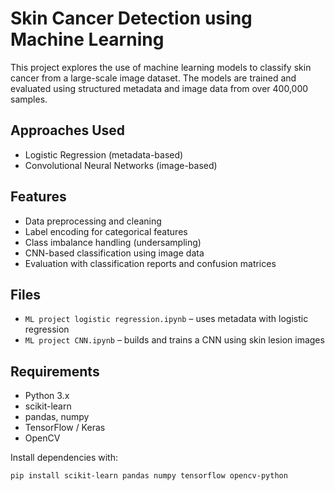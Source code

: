 # Skin Cancer Detection using Machine Learning

This project explores the use of machine learning models to classify skin cancer from a large-scale image dataset. The models are trained and evaluated using structured metadata and image data from over 400,000 samples.

## Approaches Used
- Logistic Regression (metadata-based)
- Convolutional Neural Networks (image-based)

## Features
- Data preprocessing and cleaning
- Label encoding for categorical features
- Class imbalance handling (undersampling)
- CNN-based classification using image data
- Evaluation with classification reports and confusion matrices

## Files
- `ML project logistic regression.ipynb` – uses metadata with logistic regression
- `ML project CNN.ipynb` – builds and trains a CNN using skin lesion images

## Requirements
- Python 3.x
- scikit-learn
- pandas, numpy
- TensorFlow / Keras
- OpenCV

Install dependencies with:
```bash
pip install scikit-learn pandas numpy tensorflow opencv-python
